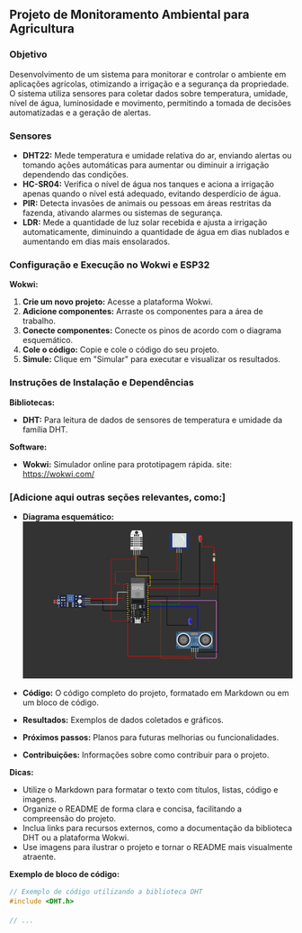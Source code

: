 
## Projeto de Monitoramento Ambiental para Agricultura

### Objetivo
Desenvolvimento de um sistema para monitorar e controlar o ambiente em aplicações agrícolas, otimizando a irrigação e a segurança da propriedade. O sistema utiliza sensores para coletar dados sobre temperatura, umidade, nível de água, luminosidade e movimento, permitindo a tomada de decisões automatizadas e a geração de alertas.

### Sensores
* **DHT22:** Mede temperatura e umidade relativa do ar, enviando alertas ou tomando ações automáticas para aumentar ou diminuir a irrigação dependendo das condições.
* **HC-SR04:** Verifica o nível de água nos tanques e aciona a irrigação apenas quando o nível está adequado, evitando desperdício de água.
* **PIR:** Detecta invasões de animais ou pessoas em áreas restritas da fazenda, ativando alarmes ou sistemas de segurança.
* **LDR:** Mede a quantidade de luz solar recebida e ajusta a irrigação automaticamente, diminuindo a quantidade de água em dias nublados e aumentando em dias mais ensolarados.

### Configuração e Execução no Wokwi e ESP32
**Wokwi:**
1. **Crie um novo projeto:** Acesse a plataforma Wokwi.
2. **Adicione componentes:** Arraste os componentes para a área de trabalho.
3. **Conecte componentes:** Conecte os pinos de acordo com o diagrama esquemático.
4. **Cole o código:** Copie e cole o código do seu projeto.
5. **Simule:** Clique em "Simular" para executar e visualizar os resultados.

### Instruções de Instalação e Dependências
**Bibliotecas:**
* **DHT:** Para leitura de dados de sensores de temperatura e umidade da família DHT.

**Software:**
* **Wokwi:** Simulador online para prototipagem rápida.
site: https://wokwi.com/

### [Adicione aqui outras seções relevantes, como:]
* **Diagrama esquemático:** 
![diagram-wokwi](<Captura de tela de 2024-11-05 22-20-02.png>)


* **Código:** O código completo do projeto, formatado em Markdown ou em um bloco de código.
* **Resultados:** Exemplos de dados coletados e gráficos.
* **Próximos passos:** Planos para futuras melhorias ou funcionalidades.
* **Contribuições:** Informações sobre como contribuir para o projeto.

**Dicas:**
* Utilize o Markdown para formatar o texto com títulos, listas, código e imagens.
* Organize o README de forma clara e concisa, facilitando a compreensão do projeto.
* Inclua links para recursos externos, como a documentação da biblioteca DHT ou a plataforma Wokwi.
* Use imagens para ilustrar o projeto e tornar o README mais visualmente atraente.

**Exemplo de bloco de código:**
```c++
// Exemplo de código utilizando a biblioteca DHT
#include <DHT.h>

// ...